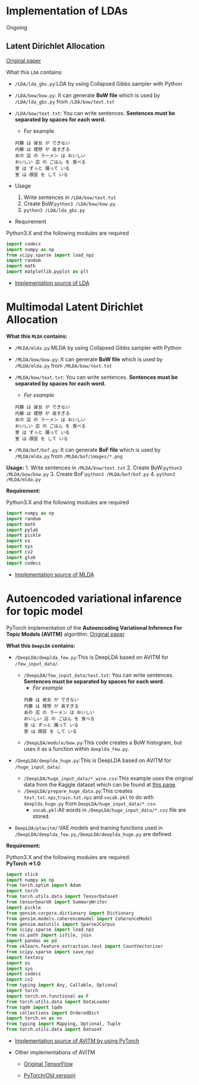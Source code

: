 # Implementation of LDAs
Ongoing
## Latent Dirichlet Allocation
[Original paper](http://www.jmlr.org/papers/volume3/blei03a/blei03a.pdf)  

What this `LDA` contains:  

- `/LDA/lda_gbs.py`:LDA by using Collapsed Gibbs sampler with Python
- `/LDA/bow/bow.py`: It can generate **BoW file** which is used by `/LDA/lda_gbs.py` from `/LDA/bow/text.txt`
- `/LDA/bow/text.txt`: You can write  sentences. **Sentences must be separated by spaces for each word.**
    - For example
    ```
    内藤 は 彼女 が できない
    内藤 は 理想 が 高すぎる
    あの 店 の ラーメン は おいしい
    おいしい 店 の ごはん を 食べる
    室 は ずっと 踊って いる
    室 は 顔芸 を して いる
    ```
- Usage
    1. Write sentences in `/LDA/bow/text.txt`
    2. Create BoW:`python3 /LDA/bow/bow.py`
    3. `python3 /LDA/lda_gbs.py`

- Requirement

Python3.X and the following modules are required

```python
import codecs
import numpy as np
from scipy.sparse import load_npz
import random
import math
import matplotlib.pyplot as plt
```

- [Implementation source of LDA](https://github.com/naka-tomo/LDA-PY)

# Multimodal Latent Dirichlet Allocation

**What this `MLDA` contains:**  

- `/MLDA/mlda.py`:MLDA by using Collapsed Gibbs sampler with Python
- `/MLDA/bow/bow.py`: It can generate **BoW file** which is used by `/MLDA/mlda.py` from `/MLDA/bow/text.txt`
- `/MLDA/bow/text.txt`: You can write  sentences. **Sentences must be separated by spaces for each word.**
    - *For example*
    ```
    内藤 は 彼女 が できない
    内藤 は 理想 が 高すぎる
    あの 店 の ラーメン は おいしい
    おいしい 店 の ごはん を 食べる
    室 は ずっと 踊って いる
    室 は 顔芸 を して いる
    ```

- `/MLDA/bof/bof.py`: It can generate **BoF file** which is used by `/MLDA/mlda.py` from `/MLDA/bof/images/*.png`

**Usage:**
    1. Write sentences in `/MLDA/bow/text.txt`
    2. Create BoW:`python3 /MLDA/bow/bow.py`
    3. Create BoF:`python3 /MLDA/bof/bof.py`
    4. `python3 /MLDA/mlda.py`

**Requirement:**

Python3.X and the following modules are required

```python
import numpy as np
import random
import math
import pylab
import pickle
import os
import sys
import cv2
import glob
import codecs
```
- [Implementation source of MLDA](https://github.com/naka-tomo/MLDA-PY)

# Autoencoded variational infarence for topic model

PyTorch implementation of the **Autoencoding Variational Inference For Topic Models (AVITM)** algorithm.
[Original paper](https://arxiv.org/abs/1703.01488)

**What this `DeepLDA` contains:**  

- `/DeepLDA/deeplda_few.py`:This is DeepLDA based on AVITM for `/few_input_data/`.
    - `/DeepLDA/few_input_data/text.txt`: You can write  sentences. **Sentences must be separated by spaces for each word.**
        - *For example*
        ```
        内藤 は 彼女 が できない
        内藤 は 理想 が 高すぎる
        あの 店 の ラーメン は おいしい
        おいしい 店 の ごはん を 食べる
        室 は ずっと 踊って いる
        室 は 顔芸 を して いる
        ```
    - `/DeepLDA/module/bow.py`:This code creates a BoW histogram, but uses it as a function within `deeplda_few.py`.

- `/DeepLDA/deeplda_huge.py`:This is DeepLDA based on AVITM for `/huge_input_data/`.
    - `/DeepLDA/huge_input_data/*_wine.csv`:This example uses the original data from the Kaggle dataset which can be found at [this page](https://www.kaggle.com/zynicide/wine-reviews).  
    - `/DeepLDA/prepare_huge_data.py`:This creates `test.txt.npz`,`train.txt.npz` and `vocab.pkl` to do with `deeplda_huge.py` from `DeepLDA/huge_input_data/*.csv`.
        - `vocab.pkl`:All words in `/DeepLDA/huge_input_data/*.csv` file are stored.
- `DeepLDA/ptavitm/`:VAE models and training functions used in `/DeepLDA/deeplda_few.py`,`/DeepLDA/deeplda_huge.py` are defined.  

**Requirement:**

Python3.X and the following modules are required.  
**PyTorch =>1.0**
```python
import click
import numpy as np
from torch.optim import Adam
import torch
from torch.utils.data import TensorDataset
from tensorboardX import SummaryWriter
import pickle
from gensim.corpora.dictionary import Dictionary
from gensim.models.coherencemodel import CoherenceModel
from gensim.matutils import Sparse2Corpus
from scipy.sparse import load_npz
from os.path import isfile, join
import pandas as pd
from sklearn.feature_extraction.text import CountVectorizer
from scipy.sparse import save_npz
import textacy
import os
import sys
import codecs
import cv2
from typing import Any, Callable, Optional
import torch
import torch.nn.functional as F
from torch.utils.data import DataLoader
from tqdm import tqdm
from collections import OrderedDict
import torch.nn as nn
from typing import Mapping, Optional, Tuple
from torch.utils.data import Dataset
```

- [Implementation source of AVITM by using PyTorch](https://github.com/vlukiyanov/pt-avitm)




- Other implementations of AVITM
    - [Original TensorFlow](https://github.com/akashgit/autoencoding_vi_for_topic_models)

    - [PyTorch(Old version)](https://github.com/hyqneuron/pytorch-avitm)
